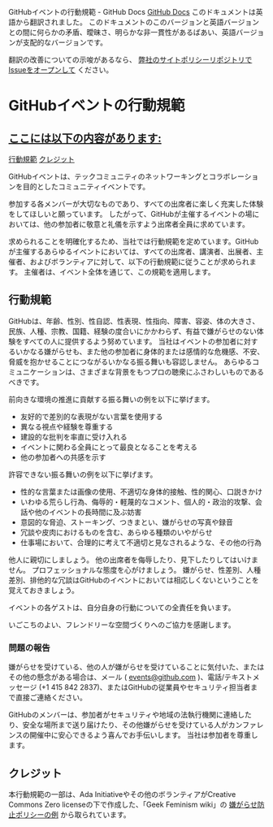GitHubイベントの行動規範 - GitHub Docs
[GitHub Docs](/ja)
このドキュメントは英語から翻訳されました。 このドキュメントのこのバージョンと英語バージョンとの間に何らかの矛盾、曖昧さ、明らかな非一貫性があるばあい、英語バージョンが支配的なバージョンです。

翻訳の改善についての示唆があるなら、
[弊社のサイトポリシーリポジトリでIssueをオープンして](https://github.com/github/site-policy/issues)
ください。

# GitHubイベントの行動規範

## [ここには以下の内容があります:](/github/site-policy/github-event-code-of-conduct#in-this-article)
[行動規範](#code-of-conduct)
[クレジット](#credit)

GitHubイベントは、テックコミュニティのネットワーキングとコラボレーションを目的としたコミュニティイベントです。

参加する各メンバーが大切なものであり、すべての出席者に楽しく充実した体験をしてほしいと願っています。 したがって、GitHubが主催するイベントの場においては、他の参加者に敬意と礼儀を示すよう出席者全員に求めています。

求められることを明確化するため、当社では行動規範を定めています。GitHubが主催するあらゆるイベントにおいては、すべての出席者、講演者、出展者、主催者、およびボランティアに対して、以下の行動規範に従うことが求められます。 主催者は、イベント全体を通じて、この規範を適用します。

## 行動規範

GitHubは、年齢、性別、性自認、性表現、性指向、障害、容姿、体の大きさ、民族、人種、宗教、国籍、経験の度合いにかかわらず、有益で嫌がらせのない体験をすべての人に提供するよう努めています。 当社はイベントの参加者に対するいかなる嫌がらせも、また他の参加者に身体的または感情的な危機感、不安、脅威を抱かせることにつながるいかなる振る舞いも容認しません。 あらゆるコミュニケーションは、さまざまな背景をもつプロの聴衆にふさわしいものであるべきです。

前向きな環境の推進に貢献する振る舞いの例を以下に挙げます。

- 友好的で差別的な表現がない言葉を使用する
- 異なる視点や経験を尊重する
- 建設的な批判を率直に受け入れる
- イベントに関わる全員にとって最良となることを考える
- 他の参加者への共感を示す

許容できない振る舞いの例を以下に挙げます。

- 性的な言葉または画像の使用、不適切な身体的接触、性的関心、口説きかけ
- いわゆる荒らし行為、侮辱的・軽蔑的なコメント、個人的・政治的攻撃、会話や他のイベントの長時間に及ぶ妨害
- 意図的な脅迫、ストーキング、つきまとい、嫌がらせの写真や録音
- 冗談や皮肉におけるものを含む、あらゆる種類のいやがらせ
- 仕事場において、合理的に考えて不適切と見なされるような、その他の行為

他人に親切にしましょう。 他の出席者を侮辱したり、見下したりしてはいけません。 プロフェッショナルな態度を心がけましょう。 嫌がらせ、性差別、人種差別、排他的な冗談はGitHubのイベントにおいては相応しくないということを覚えておきましょう。

イベントの各ゲストは、自分自身の行動についての全責任を負います。

いごこちのよい、フレンドリーな空間づくりへのご協力を感謝します。

### 問題の報告

嫌がらせを受けている、他の人が嫌がらせを受けていることに気付いた、またはその他の懸念がある場合は、メール (
[events@github.com](mailto:events@github.com)
)、電話/テキストメッセージ (+1 415 842 2837)、またはGitHubの従業員やセキュリティ担当者まで直接ご連絡ください。

GitHubのメンバーは、参加者がセキュリティや地域の法執行機関に連絡したり、安全な場所まで送り届けたり、その他嫌がらせを受けている人がカンファレンスの開催中に安心できるよう喜んでお手伝いします。 当社は参加者を尊重します。

## クレジット

本行動規範の一部は、Ada Initiativeやその他のボランティアがCreative Commons Zero licenseの下で作成した、「Geek Feminism wiki」の
[嫌がらせ防止ポリシーの例](https://geekfeminism.wikia.org/wiki/Conference_anti-harassment/Policy)
から取られています。
